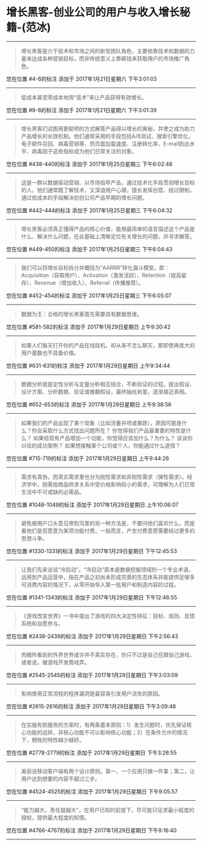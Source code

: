 # 增长黑客-创业公司的用户与收入增长秘籍-(范冰)

---

> 增长黑客是介于技术和市场之间的新型团队角色，主要依靠技术和数据的力量来达成各种营销目标，而非传统意义上靠砸钱来获取用户的市场推广角色。

您在位置 #4-6的标注 添加于 2017年1月21日星期六 下午3:01:03

---

> 低成本甚至零成本地用“技术”来让产品获得有效增长。

您在位置 #8-8的标注 添加于 2017年1月21日星期六 下午3:01:39

---

> 增长黑客们试图用更聪明的方式解答产品得以增长的奥秘，并使之成为助力产品增长的长效机制。他们通常采用的手段包括A/B测试、搜索引擎优化、电子邮件召回、病毒营销等，而页面加载速度、注册转化率、E-mail到达水平、病毒因子这些指标成为他们日常关注的对象。

您在位置 #438-440的标注 添加于 2017年1月25日星期三 下午6:02:48

---

> 这是一群以数据驱动营销、以市场指导产品，通过技术化手段贯彻增长目标的人。他们通常既了解技术，又深谙用户心理，擅长发挥创意、绕过限制，通过低成本的手段解决初创公司产品早期的增长问题。

您在位置 #442-444的标注 添加于 2017年1月25日星期三 下午6:04:32

---

> 增长黑客必须真正懂得产品的核心价值，能用最简单的语言描述这个产品是什么、解决什么问题，在此基础上清晰定位有关增长的问题，并寻求解答。

您在位置 #449-450的标注 添加于 2017年1月25日星期三 下午6:04:43

---

> 我们可以将增长目标拆分并概括为“AARRR”转化漏斗模型，即：Acquisition（获取用户）、Activation（激发活跃）、Retention（提高留存）、Revenue（增加收入）、Referral（传播推荐）。

您在位置 #452-454的标注 添加于 2017年1月25日星期三 下午6:05:07

---

> 数据为王：合格的增长黑客首先需要具有数据思维。

您在位置 #581-582的标注 添加于 2017年1月29日星期日 上午9:30:42

---

> 如果人们每天打开你的产品在线挂机，却从来不怎么聊天，那即使再庞大的用户基数也不具备价值。

您在位置 #631-631的标注 添加于 2017年1月29日星期日 上午9:34:44

---

> 数据分析就是定性分析与定量分析相互结合，不断验证的过程。提出假设、设计方案、分析数据、验证或推翻假设，最终抽丝剥茧，逐渐接近真相。

您在位置 #652-653的标注 添加于 2017年1月29日星期日 上午9:38:56

---

> 如果我们的产品出现了某个现象（比如流量井喷或暴跌），原因可能是什么？你会采取什么方式找出问题所在？ 你觉得我们产品最重要的特性是什么？ 如果给现有产品增加一个功能，你觉得应该加什么？为什么？ 谈谈你以往的成功案例？ 如果想接触某个公司或个人，你能通过什么途径？

您在位置 #715-719的标注 添加于 2017年1月29日星期日 上午9:44:26

---

> 需求有真伪，而真实需求里也分为刚性需求和非刚性需求（弹性需求）。经济学中，刚需指商品供求关系中受价格影响较小的需求，可理解为人们日常生活中不可或缺的必需品。

您在位置 #1048-1049的标注 添加于 2017年1月29日星期日 上午10:06:07

---

> 避免被用户口头意见带到沟里的另一种方法是，不要问他们喜欢什么，而是看他们是否愿意为某项功能付费。一般而言，产生付费意愿需要经过更多的思想斗争。

您在位置 #1330-1331的标注 添加于 2017年1月29日星期日 下午12:45:53

---

> 让我们先来谈谈“冷启动”。“冷启动”原本是数据挖掘领域的一个专业术语，运用到产品运营中，指在产品之初尚未形成完善的生态体系并能提供足够多可消费内容的情况下，从零开始导入第一批用户和制造内容的过程。

您在位置 #1341-1343的标注 添加于 2017年1月29日星期日 下午12:46:55

---

> 《游戏改变世界》一书中提出了游戏的四大决定性特征：目标、规则、反馈系统和自愿参与。

您在位置 #2438-2439的标注 添加于 2017年1月29日星期日 下午2:56:43

---

> 肉眼所看到的外界世界或许并不真实存在，你只不过是自己在跟自己游戏，或者说，被游戏开发商戏弄。

您在位置 #2545-2545的标注 添加于 2017年1月29日星期日 下午3:03:09

---

> 影响使用正常流程的程序漏洞是最容易引发用户流失的原因。

您在位置 #2615-2616的标注 添加于 2017年1月29日星期日 下午3:09:48

---

> 在实施有损服务的方案时，有两条基本原则：1）发生问题时，优先保证核心功能的运转，非核心功能不可以影响核心功能；2）在条件允许的情况下，牺牲的特性越少越好。

您在位置 #2778-2779的标注 添加于 2017年1月29日星期日 下午3:26:55

---

> 美丽说移动客户端有两个设计原则。第一，一个应用只做一件事；第二，让用户达到想要的内容不超过三步。

您在位置 #4524-4525的标注 添加于 2017年1月29日星期日 下午9:05:57

---

> “能力越大，责任就越大”，在用户已知的前提下，尽可能只征求最小程度的授权，提供最大程度的知情。

您在位置 #4766-4767的标注 添加于 2017年1月29日星期日 下午9:16:40

---

